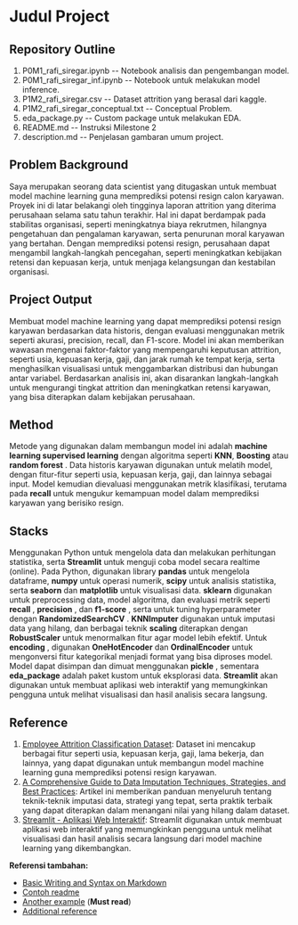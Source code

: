 # Judul Project

## Repository Outline

1. P0M1_rafi_siregar.ipynb -- Notebook analisis dan pengembangan model.
2. P0M1_rafi_siregar_inf.ipynb -- Notebook untuk melakukan model inference.
3. P1M2_rafi_siregar.csv -- Dataset attrition yang berasal dari kaggle.
4. P1M2_rafi_siregar_conceptual.txt -- Conceptual Problem.
5. eda_package.py -- Custom package untuk melakukan EDA.
6. README.md -- Instruksi Milestone 2
7. description.md -- Penjelasan gambaran umum project.

## Problem Background

Saya merupakan seorang data scientist yang ditugaskan untuk membuat model machine learning guna memprediksi potensi resign calon karyawan. Proyek ini di latar belakangi oleh tingginya laporan attrition yang diterima perusahaan selama satu tahun terakhir. Hal ini dapat berdampak pada stabilitas organisasi, seperti meningkatnya biaya rekrutmen, hilangnya pengetahuan dan pengalaman karyawan, serta penurunan moral karyawan yang bertahan. Dengan memprediksi potensi resign, perusahaan dapat mengambil langkah-langkah pencegahan, seperti meningkatkan kebijakan retensi dan kepuasan kerja, untuk menjaga kelangsungan dan kestabilan organisasi.

## Project Output

Membuat model machine learning yang dapat memprediksi potensi resign karyawan berdasarkan data historis, dengan evaluasi menggunakan metrik seperti akurasi, precision, recall, dan F1-score. Model ini akan memberikan wawasan mengenai faktor-faktor yang mempengaruhi keputusan attrition, seperti usia, kepuasan kerja, gaji, dan jarak rumah ke tempat kerja, serta menghasilkan visualisasi untuk menggambarkan distribusi dan hubungan antar variabel. Berdasarkan analisis ini, akan disarankan langkah-langkah untuk mengurangi tingkat attrition dan meningkatkan retensi karyawan, yang bisa diterapkan dalam kebijakan perusahaan.

## Method

Metode yang digunakan dalam membangun model ini adalah **machine learning supervised learning** dengan algoritma seperti  **KNN**,  **Boosting** atau  **random forest** . Data historis karyawan digunakan untuk melatih model, dengan fitur-fitur seperti usia, kepuasan kerja, gaji, dan lainnya sebagai input. Model kemudian dievaluasi menggunakan metrik klasifikasi, terutama pada **recall** untuk mengukur kemampuan model dalam memprediksi karyawan yang berisiko resign.

## Stacks

Menggunakan Python untuk mengelola data dan melakukan perhitungan statistika, serta **Streamlit** untuk menguji coba model secara realtime (online). Pada Python, digunakan library **pandas** untuk mengelola dataframe, **numpy** untuk operasi numerik, **scipy** untuk analisis statistika, serta **seaborn** dan **matplotlib** untuk visualisasi data. **sklearn** digunakan untuk preprocessing data, model algoritma, dan evaluasi metrik seperti  **recall** ,  **precision** , dan  **f1-score** , serta untuk tuning hyperparameter dengan  **RandomizedSearchCV** . **KNNImputer** digunakan untuk imputasi data yang hilang, dan berbagai teknik **scaling** diterapkan dengan **RobustScaler** untuk menormalkan fitur agar model lebih efektif. Untuk **encoding** , digunakan **OneHotEncoder** dan **OrdinalEncoder** untuk mengonversi fitur kategorikal menjadi format yang bisa diproses model. Model dapat disimpan dan dimuat menggunakan  **pickle** , sementara **eda_package** adalah paket kustom untuk eksplorasi data. **Streamlit** akan digunakan untuk membuat aplikasi web interaktif yang memungkinkan pengguna untuk melihat visualisasi dan hasil analisis secara langsung.

## Reference

1. [Employee Attrition Classification Dataset](https://www.kaggle.com/datasets/stealthtechnologies/employee-attrition-dataset): Dataset ini mencakup berbagai fitur seperti usia, kepuasan kerja, gaji, lama bekerja, dan lainnya, yang dapat digunakan untuk membangun model machine learning guna memprediksi potensi resign karyawan.
2. [A Comprehensive Guide to Data Imputation Techniques, Strategies, and Best Practices](https://medium.com/@tarangds/a-comprehensive-guide-to-data-imputation-techniques-strategies-and-best-practices-152a10fee543): Artikel ini memberikan panduan menyeluruh tentang teknik-teknik imputasi data, strategi yang tepat, serta praktik terbaik yang dapat diterapkan dalam menangani nilai yang hilang dalam dataset.
3. [Streamlit - Aplikasi Web Interaktif](https://streamlit.io/): Streamlit digunakan untuk membuat aplikasi web interaktif yang memungkinkan pengguna untuk melihat visualisasi dan hasil analisis secara langsung dari model machine learning yang dikembangkan.

**Referensi tambahan:**

- [Basic Writing and Syntax on Markdown](https://docs.github.com/en/get-started/writing-on-github/getting-started-with-writing-and-formatting-on-github/basic-writing-and-formatting-syntax)
- [Contoh readme](https://github.com/fahmimnalfrzki/Swift-XRT-Automation)
- [Another example](https://github.com/sanggusti/final_bangkit) (**Must read**)
- [Additional reference](https://www.freecodecamp.org/news/how-to-write-a-good-readme-file/)
